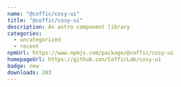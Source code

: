 ```yaml
---
name: "@coffic/cosy-ui"
title: "@coffic/cosy-ui"
description: An astro component library
categories:
  - uncategorized
  - recent
npmUrl: https://www.npmjs.com/package/@coffic/cosy-ui
homepageUrl: https://github.con/CofficLab/cosy-ui
badge: new
downloads: 203
---
```

